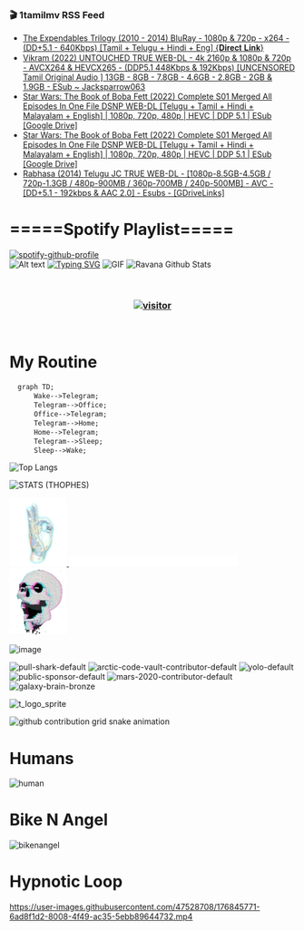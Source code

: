### 🎬 1tamilmv RSS Feed

<!-- BLOG-POST-LIST:START -->
- [The Expendables Trilogy &lpar;2010 - 2014&rpar; BluRay - 1080p &amp; 720p - x264 - &lpar;DD+5.1 - 640Kbps&rpar; [Tamil + Telugu + Hindi + Eng] {𝐃𝐢𝐫𝐞𝐜𝐭 𝐋𝐢𝐧𝐤}](https://www.1tamilmv.click/index.php?/forums/topic/165528-the-expendables-trilogy-2010-2014-bluray-1080p-720p-x264-dd51-640kbps-tamil-telugu-hindi-eng-%F0%9D%90%83%F0%9D%90%A2%F0%9D%90%AB%F0%9D%90%9E%F0%9D%90%9C%F0%9D%90%AD-%F0%9D%90%8B%F0%9D%90%A2%F0%9D%90%A7%F0%9D%90%A4/&do=findComment&comment=330699)
- [Vikram &lpar;2022&rpar; UNTOUCHED TRUE WEB-DL - 4k 2160p &amp; 1080p &amp; 720p - AVCX264 &amp; HEVCX265 - &lpar;DDP5.1 448Kbps &amp; 192Kbps&rpar; [UNCENSORED Tamil Original Audio ] 13GB - 8GB - 7.8GB - 4.6GB - 2.8GB - 2GB &amp; 1.9GB - ESub ~ Jacksparrow063](https://www.1tamilmv.click/index.php?/forums/topic/165527-vikram-2022-untouched-true-web-dl-4k-2160p-1080p-720p-avcx264-hevcx265-ddp51-448kbps-192kbps-uncensored-tamil-original-audio-13gb-8gb-78gb-46gb-28gb-2gb-19gb-esub-~-jacksparrow063/&do=findComment&comment=330698)
- [Star Wars: The Book of Boba Fett &lpar;2022&rpar; Complete S01 Merged All Episodes In One File DSNP WEB-DL [Telugu + Tamil + Hindi + Malayalam + English] | 1080p, 720p, 480p | HEVC | DDP 5.1 | ESub [Google Drive]](https://www.1tamilmv.click/index.php?/forums/topic/165526-star-wars-the-book-of-boba-fett-2022-complete-s01-merged-all-episodes-in-one-file-dsnp-web-dl-telugu-tamil-hindi-malayalam-english-1080p-720p-480p-hevc-ddp-51-esub-google-drive/&do=findComment&comment=330697)
- [Star Wars: The Book of Boba Fett &lpar;2022&rpar; Complete S01 Merged All Episodes In One File DSNP WEB-DL [Telugu + Tamil + Hindi + Malayalam + English] | 1080p, 720p, 480p | HEVC | DDP 5.1 | ESub [Google Drive]](https://www.1tamilmv.click/index.php?/forums/topic/165526-star-wars-the-book-of-boba-fett-2022-complete-s01-merged-all-episodes-in-one-file-dsnp-web-dl-telugu-tamil-hindi-malayalam-english-1080p-720p-480p-hevc-ddp-51-esub-google-drive/&do=findComment&comment=330696)
- [Rabhasa &lpar;2014&rpar; Telugu JC TRUE WEB-DL - [1080p-8.5GB-4.5GB / 720p-1.3GB / 480p-900MB / 360p-700MB / 240p-500MB] - AVC - [DD+5.1 - 192kbps &amp; AAC 2.0] - Esubs - [GDriveLinks]](https://www.1tamilmv.click/index.php?/forums/topic/165453-rabhasa-2014-telugu-jc-true-web-dl-1080p-85gb-45gb-720p-13gb-480p-900mb-360p-700mb-240p-500mb-avc-dd51-192kbps-aac-20-esubs-gdrivelinks/&do=findComment&comment=330695)
<!-- BLOG-POST-LIST:END -->

# =====Spotify Playlist=====
[![spotify-github-profile](https://spotify-github-profile.vercel.app/api/view?uid=31rfzgmuvvewegdlxvlev4ynz4vu&cover_image=true&theme=default&bar_color=53b14f&bar_color_cover=true)](https://ravana69.github.io/rss)
</br>
![Alt text](https://spotify-recently-played-readme.vercel.app/api?user=31rfzgmuvvewegdlxvlev4ynz4vu)
[![Typing SVG](https://readme-typing-svg.herokuapp.com?color=%2336BCF7&center=true&vCenter=true&multiline=true&height=81&lines=I+AM+RAVANA;CONTACT+ME+ON+TELEGRAM%3A+%40R4V4N4)](https://git.io/typing-svg)
<img align="centre" height="400px" width="490px" alt="GIF" src="https://github.com/ravana69/ravana69/blob/master/rvm.gif" />
![Ravana Github Stats](https://github-readme-stats.vercel.app/api?username=ravana69&&show_icons=true&theme=radical)

<br />
<h3 align="center"> <a href="https://t.me/r4v4n4"><img src="https://profile-counter.glitch.me/ravana69/count.svg" alt="visitor" width="600"></a> </h3>
</br>

<H1>My Routine</H1>

```mermaid
  graph TD;
      Wake-->Telegram;
      Telegram-->Office;
      Office-->Telegram;
      Telegram-->Home;
      Home-->Telegram;
      Telegram-->Sleep;
      Sleep-->Wake;
```
![Top Langs](https://github-readme-stats.vercel.app/api/top-langs/?username=ravana69&&show_icons=true&theme=radical)

![STATS (THOPHES)](https://github-profile-trophy.vercel.app/?username=ravana69&theme=gruvbox&margin-w=10&margin-h=15&column=8)
<br />
<p align="left">
    <a href="#">
        <img width="20%" src="./assets/images/hand.gif" alt="" />
    </a>
    <a href="#">
        <img width="59%" src="./assets/images/spacer.png" alt="" >
    </a>
    <a href="#">
        <img width="20%" src="./assets/images/skull.gif" alt="" />
    </a>
</p>


![image](https://user-images.githubusercontent.com/47528708/175298537-0623dc00-7b1a-4ec1-b5b1-71768763a234.png)

<img width="148" alt="pull-shark-default" src="https://user-images.githubusercontent.com/47528708/176419715-70981865-4dc6-489a-8a1a-06842db67b15.gif"> <img width="148" alt="arctic-code-vault-contributor-default" src="https://user-images.githubusercontent.com/47528708/175267501-e1fbbb8f-c2b2-4882-b865-2ac4debef26c.png"> <img width="148" alt="yolo-default" src="https://user-images.githubusercontent.com/47528708/175267654-281a1880-1129-4b7b-bf2f-de5dd2bc5afa.png"> <img width="148" alt="public-sponsor-default" src="https://user-images.githubusercontent.com/47528708/175268448-2e78cc75-fb25-4d76-bd22-7df520446b45.png"> <img width="148" alt="mars-2020-contributor-default" src="https://user-images.githubusercontent.com/47528708/175268475-de6d987a-3be9-4353-86a5-23b422559355.png"> <img width="148" alt="galaxy-brain-bronze" src="https://user-images.githubusercontent.com/47528708/176419717-e2fdca8b-0fdc-47dd-9511-a7ff52178a33.gif">

![t_logo_sprite](https://user-images.githubusercontent.com/47528708/175293007-21ff1792-1fca-4be3-bcae-12fdc3aa414f.svg)

![github contribution grid snake animation](https://raw.githubusercontent.com/ravana69/ravana69/output/github-contribution-grid-snake-dark.svg#gh-dark-mode-only)

# Humans
<img width="170" alt="human" src="https://user-images.githubusercontent.com/47528708/176413829-c142d478-1c96-4c3c-a2a4-2dd35374c335.gif">

# Bike N Angel
<img width="170" alt="bikenangel" src="https://user-images.githubusercontent.com/47528708/176616968-3a44f91e-8016-477c-9bb5-c4689a1adbee.gif">

# Hypnotic Loop

https://user-images.githubusercontent.com/47528708/176845771-6ad8f1d2-8008-4f49-ac35-5ebb89644732.mp4


